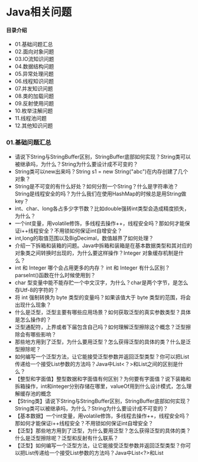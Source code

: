 # Java相关问题
#### 目录介绍
- 01.基础问题汇总
- 02.面向对象问题
- 03.IO流知识问题
- 04.数据结构问题
- 05.异常处理问题
- 06.线程知识问题
- 07.并发知识问题
- 08.类的加载问题
- 09.反射使用问题
- 10.枚举注解问题
- 11.线程池问题
- 12.其他知识问题



### 01.基础问题汇总
- 请说下String与StringBuffer区别，StringBuffer底部如何实现？String类可以被继承吗，为什么？String为什么要设计成不可变的？
- String类可以new出来吗？String s1 = new String("abc")在内存创建了几个对象？
- String是不可变的有什么好处？如何分割一个String？什么是字符串池？String是线程安全的吗？为什么我们在使用HashMap的时候总是用String做key？
- int、char、long各占多少字节数？比如double强转int类型会造成精度损失，为什么？
- 一个int变量，用volatile修饰，多线程去操作++，线程安全吗？那如何才能保证i++线程安全？不用锁如何保证int自增安全？
- int,long的取值范围以及BigDecimal，数值越界了如何处理？
- 介绍一下拆箱和装箱的问题。Java中拆箱和装箱是在基本数据类型和其对应的对象类之间转换时出现的，为什么要这样操作？Integer 对象缓存机制是什么？
- int 和 Integer 哪个会占用更多的内存？ int 和 Integer 有什么区别？parseInt()函数在什么时候使用到？
- char 型变量中能不能存贮一个中文汉字，为什么？char是两个字节，是怎么存Utf-8的字符的？
- 将 int 强制转换为 byte 类型的变量吗？如果该值大于 byte 类型的范围，将会出现什么现象？
- 什么是泛型，泛型主要有哪些应用场景？如何获取泛型的真实参数类型？具体是怎么操作的？
- 泛型通配符，上界或者下届包含自己吗？如何理解泛型擦除这个概念？泛型擦除会有哪些影响？
- 那些地方用到了泛型，为什么要用泛型？怎么获得泛型的具体的类？什么是泛型擦除呢？
- 如何编写一个泛型方法，让它能接受泛型参数并返回泛型类型？你可以把List<String>传递给一个接受List<Object>参数的方法吗？Java中List<？>和List<Object>之间的区别是什么？
- 【整型和字面值】整型数据和字面值有何区别？为何要有字面值？说下装箱和拆箱操作，int和integer分别存储在哪里，valueOf用到什么设计模式，怎么理解缓存池的概念
- 【String类】请说下String与StringBuffer区别，StringBuffer底部如何实现？String类可以被继承吗，为什么？String为什么要设计成不可变的？
- 【基本数据】一个int变量，用volatile修饰，多线程去操作++，线程安全吗？那如何才能保证i++线程安全？不用锁如何保证int自增安全？
- 【泛型】那些地方用到了泛型，为什么要用泛型？怎么获得泛型的具体的类？什么是泛型擦除呢？泛型和反射有什么联系？
- 【泛型】如何编写一个泛型方法，让它能接受泛型参数并返回泛型类型？你可以把List<String>传递给一个接受List<Object>参数的方法吗？Java中List<?>和List<Object>之间的区别是什么?
- 【泛型与反射】通过反射获得泛型的实际类型参数？父类子类使用泛型，其中使用泛型需要注意什么问题？
- 【二进制】浮点型在二进制中如何表示，为何会出现精度丢失，从存储角度分析一下



### 02.面向对象问题
- Java实现多态有哪些必要条件？具体怎么实现？多态的实现原理？多态的作用？
- 重载（overloading）与重写（override）的区别？重载的方法能否根据返回类型进行区分？继承最大好处？构造器 Constructor 是否可被 Override？
- Java 中，什么是构造函数？什么是构造函数重载？什么是复制构造函数？
- 继承（Inheritance）与聚合（Aggregation）的区别在哪里？为什么类只能单继承，接口可以多继承？
- 如果类 a 继承类 b，实现接口c，而类 b 和接口 c 中定义了同名变量，请问会出现什么问题？
- 如何实现对象克隆？深拷贝和浅拷贝区别？深拷贝和浅拷贝如何实现激活机制？
- 接口和抽象类有什么区别？为什么要这样设计？什么场景选择接口，什么场景选择抽象类？
- 如何声名一个静态块？静态块有什么好处？静态块和构造方法哪一个先执行？
- 接口是否可继承(extends)接口？ 抽象类是否可实现(implements)接 口？ 抽象类是否可继承具体类(concrete class)？
- 抽象类中是否可以有静态的main方法？抽象类是否可实现(implements)接口？抽象类是否可继承具体类(concrete class)？
- 内部类分为几种？内部类可以引用它的包含类（外部类）的成员吗？ Java 中为什么要引入内部类，还有匿名内部类？匿名内部类是否可以继承其它类，是否可以实现接口？
- 接口是什么？接口是否可继承接口？为什么要使用接口而不是直接使用具体类？接口有什么优点？
- 抽象的（abstract）方法是否可同时是静态的（static）,是否可同时是本地方法（native），是否可同时被synchronized修饰？
- 当一个对象被当作参数传递到一个方法后，此方法可改变这个对象的属性，并可返回变化后的结果，那么这里到底是值传递还是引用传递？
- 静态属性和静态方法是否可以被继承？是否可以被重写？以及原因？ 静态内部类的设计意图？
- 【内部类与final】为什么内部类调用的外部变量必须是final修饰的？final的作用是什么，被final修饰的类，可以改变类里面的属性吗？ final, finally, finalize 的区别？
- 【继承】继承（Inheritance）与聚合（Aggregation）的区别在哪里？为什么类只能单继承，接口可以多继承？
- 【抽象类与接口】接口是否可继承(extends)接口? 抽象类是否可实现(implements)接 口? 抽象类是否可继承具体类(concrete class)?
- 【面向对象】面向对象有哪些特征？继承，封装，多态，可以随意抽一个问细节？接口和抽象类有什么区别？
- 【思想】说一下面向切面编程的思想，结合一个具体案例说一下
- 【初始化】说一下什么是静态绑定和动态绑定，作用时机



### 03.IO流知识问题
- 什么是比特(Bit)，什么是字节(Byte)，什么是字符(Char)，它们长度是多少，各有什么区别？
- File类型中定义了什么方法来创建一级目录？File类型中定义了什么方法来判断一个文件是否存在？如何判断目录的存在？
- 对文本文件操作用什么I/O流？对各种基本数据类型和String类型的读写，采用什么流？为了提高读写性能，可以采用什么流？
- 直接缓冲区与非直接缓冲器有什么区别？怎么读写 ByteBuffer？ByteBuffer 中的字节序是什么
- 当用System.in.read(buffer)从键盘输入一行n个字符后，存储在缓冲区buffer中的字节数是多少？
- 流一般需要不需要关闭，如果关闭的话在用什么方法，一般要在那个代码块里面关闭比较好，处理流是怎么关闭的，如果有多个流互相调用传入是怎么关闭的？
- 什么是同步IO？什么是异步IO？什么是阻塞IO？什么是非阻塞IO？



### 04.数据结构问题




### 05.异常处理问题
- 既然可以用RuntimeException来处理错误，那么你认为为什么Java中还存在检查型异常？
- Java语言如何进行异常处理，关键字：throws、throw、try、catch、finally分别如何使用？ 
- 什么是受检查的异常，什么是运行时异常？运行时异常与一般异常有何异同？简述一个你最常见到的runtime exception(运行时异常)？
- 如果执行finally代码块之前方法返回了结果，或者JVM退出了，finally块中的代码还会执行吗？在什么情况下，finally语句不会执行？
- try里有return，finally还执行么？那么紧跟在这个try后的finally{}里的code会不会被执行，什么时候被执行，在return前还是后？
- 当自己创建异常类的时候应该注意什么？异常处理 handle or declare 原则应该如何理解？catch块里别不写代码有什么问题？
- 【异常】Exception和Error有什么区别？运行时异常与一般异常有什么区别？
- 【异常捕获】try {}里有一个 return 语句，那么紧跟在这个 try 后的 finally {}里的code会不会被执行，什么时候被执行，在 return 前还是后?
- 【异常性能】try..catch..到底影响性能吗？从jvm层面分析下。在try-catch中for循环和在for循环中try-catch有何区别，性能损耗如何？



### 06.线程知识问题
- 线程中start和run方法有什么区别？wait和sleep方法的不同？sleep() 、join（）、yield（）有什么区别？请绘制线程周期图……
- 用Java手写一个会导致死锁的程序，遇到这种问题解决方案是什么？那些场景用到了死锁机制？
- 你将如何使用thread dump？你将如何分析Thread dump？
- 为什么我们调用start()方法时会执行run()方法，为什么我们不能直接调用run()方法？
- Java 中如何停止一个线程？stop() 和 suspend() 方法为何不推荐使用？如何让正在运行的线程暂停一段时间？
- 调用start()方法时会执行run()方法，为什么不能直接调用run()方法？你是如何调用 wait（方法的）？使用 if 块还是循环？为什么
- 说说生产者-消费者问题，如何保证生产者不会在缓冲区满时加入数据，消费者也不会在缓冲区空时消耗数据？
- 【多线程】多线程具有什么优点和缺点？为什么说开启大量的线程,会降低程序的性能，那么该如何做才能降低性能？
- 【线程】ThreadLocal作用是什么，平常怎么用它，线程为何需要这个东西，里面的副本是怎么拷贝的？



### 07.并发知识问题
- 说一说多线程原理，如果线程过多,会怎样？多线程的优点？同时多线程的缺点？
- 多线程具有什么优点和缺点？为什么说开启大量的线程,会降低程序的性能，那么该如何做才能降低性能？
- 现在有T1、T2、T3三个线程，你怎样保证T2在T1执行完后执行，T3在T2执行完后执行？
- 多个线程异步执行任务，主线程需要等待它们都完成再继续，有哪些实现方式？
- 在Java中Lock接口比synchronized块的优势是什么？你需要实现一个高效的缓存，它允许多个用户读，但只允许一个用户写，以此来保持它的完整性，你会怎样去实现它？
- 多线程的使用场景？什么情况下会导致线程并发，为什么会产生这种问题，又是如何解决的？
- volatile这个关键字是怎么解决的？在并发环境中如何确保程序的可见性、顺序性和一致性？
- 谈谈对Synchronized关键字，类锁，方法锁，重入锁的理解？对象锁和类锁是否会互相影响？
- 两个进程同时要求写或者读，能不能实现？如何防止进程的同步？
- 设计一个多线程，可以同时读，读的时候不能写，写的时候不能读(读写锁)
- 当一个线程进入一个对象的 synchronized 方法A 之后，其它线程是否可进入此对象的 synchronized 方法B？使用 synchronized 修饰静态方法和非静态方法有什么区别？
- 在线程中你怎么处理不可捕捉异常？实际项目中使用多线程举例。你在多线程环境中遇到的常见的问题是什么？你是怎么解决它的
- 假如有一个第三方接口，有很多个线程去调用获取数据，现在规定每秒钟最多有 10 个线程同时调用它，如何做到？
- 你需要实现一个高效的缓存，它允许多个用户读，但只允许一个用户写，以此来保持它的完整性，你会怎样去实现它？
- 多线程有什么要注意的问题？ 如何保证多线程读写文件的安全？ 多线程断点续传原理和如何实现？
- 如何控制某个方法允许并发访问线程的个数？多个线程如何同时请求，返回的结果如何等待所有线程数据完成后合成一个数据？
- 谈谈你对多线程同步机制的理解？如何保证多线程读写文件的安全？
- Java中用到的线程调度算法是什么？你对线程优先级的理解是什么？什么是线程调度器 (Thread Scheduler) 和时间分片 (Time Slicing)？
- newCache 和 newFixed 有什么区别？简述原理。构造函数的各个参数的含义是什么，比如 coreSize, maxsize 等
- 什么是乐观锁（Optimistic Locking）？如何实现乐观锁？如何避免ABA问题？
- Java中活锁和死锁有什么区别？什么是死锁(Deadlock)？导致线程死锁的原因？如何确保 N 个线程可以访问 N 个资源同时又不导致死锁？
- 【锁机制】谈谈对Synchronized关键字，类锁，方法锁，重入锁的理解？对象锁和类锁是否会互相影响？
- 【同步锁】静态同步锁与普通同步锁的区别？具体有哪些使用场景……
- 【并发】volatile这个关键字是怎么理解的？在并发环境中如何确保程序的可见性、顺序性和一致性？



### 08.类的加载问题
- JAVA类加载器包括几种？它们之间的父子关系是怎么样的？双亲委派机制是什么意思？有什么好处？
- 如何自定义一个类加载器？你使用过哪些或者你在什么场景下需要一个自定义的类加载器吗？
- 谈谈对ClassLoader(类加载器)的理解？谈谈对动态加载（OSGI）的理解？
- 什么时候发生类初始化？遇到new、getstatic、putstatic或invokestatic这4条字节码指令时，会做些什么？
- 什么是双亲委派模型？为什么使用双亲委托模型？
- 如何理解栈，堆，本地方法区……？堆内存设置的参数是什么？
- StackOverFlow异常有没有遇到过？一般你猜测会在什么情况下被触发？如何指定一个线程的堆栈大小？一般你们写多少？
- 解释内存中的栈(stack)、堆(heap)和方法区(method area)的用法？
- 简述重排序，内存屏障，happen-before，主内存，工作内存？
- JVM方法区存储内容 是否会动态扩展 是否会出现内存溢出 出现的原因有哪些。
- JVM内存分哪几个区，每个区的作用是什么？一个对象从创建到销毁都是怎么在这些部分里存活和转移的？
- JVM中哪个参数是用来控制线程的栈堆栈小？
- JVM自身会维护缓存吗？是不是在堆中进行对象分配，操作系统的堆还是JVM自己管理堆？什么情况下会发生栈内存溢出？
- 什么情况下触发垃圾回收？如何选择合适的垃圾收集算法？JVM中最大堆大小有没有限制？吞吐量优先选择什么垃圾回收器？响应时间优先呢？
- 如何解决内存碎片的问题？如何解决同时存在的对象创建和对象回收问题？
- Java内存模块分区和GC机制，GC算法有哪些？垃圾回收机制的原理是什么？垃圾回收机制与调用System.gc()区别？
- 哪些情况下的对象会被垃圾回收机制处理掉？JVM内存区域，开线程影响哪块内存？
- 请从四大引用这块说一下GC的回收策略？引用计数法的思路是什么？引用计数法两个对象互相引用如何解决？
- 如果对象的引用被置为null，垃圾收集器是否会立即释放对象占用的内存？
- 【类加载机制】Person p = new Person()请写一下类的加载过程？在加载过程分别对Person类中的常量，变量，构造方法，成员方法做了什么处理？
- 【GC机制】垃圾回收机制的原理是什么？这一块主要是了解是否对java虚拟机有了解……
- 【加载器】什么是类加载器？类加载器工作机制是什么？类加载器种类？平常是怎么使用ClassLoader加载类的，说一下原理？
- 什么时候发生类初始化？类初始化后对类的做了什么，加载变量，常量，方法都内存那个位置？
- 【内存】说一下创建对象后，对象的内存布局，平常用到的锁，在内存对象布局哪里，怎么去判断对象中某个方法是否有锁
- 工作内存：工作内存和主内存的关系？它们的作用分别是什么？说一下每个线程工作内存的设计原理？




### 09.反射使用问题
- 反射概念：什么是反射机制？java反射机制提供了什么功能？在运行时如何调用任一对象的方法？反射优缺点有哪些？
- 反射使用：如何通过反射创建对象？如何反射获取内部类和调用内部类方法以及反射得到匿名内部类？如何通过反射获取和设置对象私有字段的值？
- 反射：如何防止反射序列化攻击单例？反射中有个暴力访问权限方法，这个方法怎么实现的？如何避免反射攻击？
- 反射分析：什么是反射机制？反射机制的优缺点？通过设置setAccessible(true)暴力访问权限有什么危害？
- 反射性能：反射为何损耗性能，从jvm层面说一下你的看法？如何提高反射的效率？



### 10.枚举注解问题
- 注解作用：注解起到什么作用？注解有哪些？写过注解吗？比如分析下butterKnife在bind()时的原理……注解如何实现一个findViewById
- 注解分类：编译器注解和运行期注解使用场景有哪些？说一下编译期注解实践的场景？运行时注解：retrofit；编译时注解：EventBus
- 注解实践：注解如何获取，反射为何耗性能？了解动态注解吗，说一下Retrofit网络加载框架是如何进行动态注解的？




### 11.线程池问题
- 线程池设计：为什么要有线程池？线程池的核心设计思想是什么样的？线程池设计包含那些属性？线程池如何设计任务提交？
- 线程池：线程池的关闭方式有几种，各自的区别是什么？线程池中submit() 和 execute()方法有什么区别？
- 线程池：线程池内的线程如果全部忙，提交一个新的任务，会发生什什么？队列全部塞满了之后，还是忙，再提交会发生什么？
- 核心线程：线程池核心线程数一般定义多少，为什么？核心线程可以销毁吗，为什么？
- 线程池场景：说说几种常见的线程池及使用场景？线程池都有哪几种工作队列？怎么理解无界队列和有界队列？
- 线程池复用：线程池复用原理是什么？是执行完成后销毁，再新建几个放那；还是始终是那几个线程？




### 12.其他知识问题
- 加解密：加解密有哪些方式？对称加密有哪些，使用场景是什么？非对称加密有哪些，使用场景是什么？如何理解单向加密？
- MD5：用途是什么？应用场景有哪些？如何增强md5的安全性？
- Base64：base64是加密算法吗？那些场景使用base64？它的本质是什么？它编码的好处是什么？为何说base64处理的数据有利于多设备传输？ASCII不可见字符有哪些？
- 四种引用：为何需要四种引用？说一下四中引用的区别和使用场景，什么情况下会导致应用内存空间不足？弱引用和软引用有什么区别？
- 强引用：如何回收强引用？强引用有何特点？将对象引用赋值为null有何意义？将引用设置成null后jvm什么时候回收对象呢？
- 软引用：软引用的使用场景？如何判断内存空间是否足够？可能被回收，Jvm是如何处理软引用队列的回收逻辑？注意点有什么？
- 弱引用：弱引用有何特点？垃圾回收器如何处理弱引用回收策略？软引用和弱引用如何选择？
- 序列化：transient关键字作用是什么？使用场景是什么？它的实现原理是什么？






